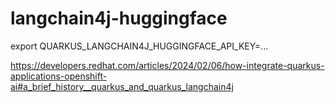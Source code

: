 # langchain4j-huggingface

export QUARKUS_LANGCHAIN4J_HUGGINGFACE_API_KEY=...


https://developers.redhat.com/articles/2024/02/06/how-integrate-quarkus-applications-openshift-ai#a_brief_history__quarkus_and_quarkus_langchain4j